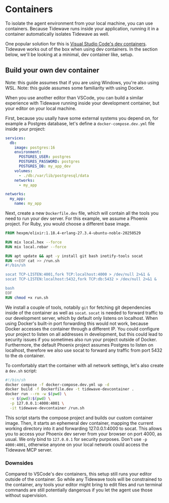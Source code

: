 # Containers

To isolate the agent environment from your local machine, you can use containers.
Because Tidewave runs inside your application, running it in a container automatically isolates Tidewave as well.

One popular solution for this is [Visual Studio Code's dev containers](https://code.visualstudio.com/docs/devcontainers/containers). Tidewave works out of the box when using dev containers.
In the section below, we'll be looking at a minimal, dev container like, setup.

## Build your own dev container

Note: this guide assumes that if you are using Windows, you're also using WSL.
Note: this guide assumes some familiarity with using Docker.

When you use another editor than VSCode, you can build a similar experience with Tidewave running inside your development container, but your editor on your local machine.

First, because you usally have some external systems you depend on, for example a Postgres database, let's define a `docker-compose.dev.yml` file inside your project:

```yaml
services:
  db:
    image: postgres:16
    environment:
      POSTGRES_USER: postgres
      POSTGRES_PASSWORD: postgres
      POSTGRES_DB: my_app_dev
    volumes:
      - ./db:/var/lib/postgresql/data
    networks:
      - my_app

networks:
  my_app:
    name: my_app
```

Next, create a new `Dockerfile.dev` file, which will contain all the tools you need to run your dev server. For this example, we assume a Phoenix project.
For Ruby, you would choose a different base image.

```dockerfile
FROM hexpm/elixir:1.18.4-erlang-27.3.4-ubuntu-noble-20250529

RUN mix local.hex --force
RUN mix local.rebar --force

RUN apt update && apt -y install git bash inotify-tools socat
RUN <<EOF cat >> /run.sh
#!/bin/sh

socat TCP-LISTEN:4001,fork TCP:localhost:4000 > /dev/null 2>&1 &
socat TCP-LISTEN:localhost:5432,fork TCP:db:5432 > /dev/null 2>&1 &

bash
EOF
RUN chmod +x run.sh
```

We install a couple of tools, notabily `git` for fetching git dependencies inside of the container as well as `socat`. `socat` is needed to forward traffic to our development server,
which by default only listens on localhost. When using Docker's built-in port forwarding this would not work, because Docker accesses the container through a different IP.
You could configure your project to listen on all addresses in development, but this could lead to security issues if you sometimes also run your project outside of Docker.
Furthermore, the default Phoenix project assumes Postgres to listen on localhost, therefore we also use socat to forward any traffic from port 5432 to the `db` container.

To comfortably start the container with all network settings, let's also create a `dev.sh` script:

```bash
#!/bin/sh
docker compose -f docker-compose.dev.yml up -d
docker build -f Dockerfile.dev -t tidewave-devcontainer .
docker run --rm -w $(pwd) \
  -v $(pwd):$(pwd) \
  -p 127.0.0.1:4000:4001 \
  -it tidewave-devcontainer /run.sh
```

This script starts the compose project and builds our custom container image. Then, it starts an ephemeral dev container, mapping the current working directory into it
and forwarding 127.0.0.1:4000 to socat. This allows you to access your Phoenix dev server from your browser on port 4000, as usual.
We only bind to `127.0.0.1` for security purposes. Don't use `-p 4000:4001`, otherwise anyone on your local network could access the Tidewave MCP server.

### Downsides

Compared to VSCode's dev containers, this setup still runs your editor outside of the container. So while any Tidewave tools will be constrained to the container,
any tools your editor might bring to edit files and run terminal commands are still potentially dangerous if you let the agent use those without supervision.
